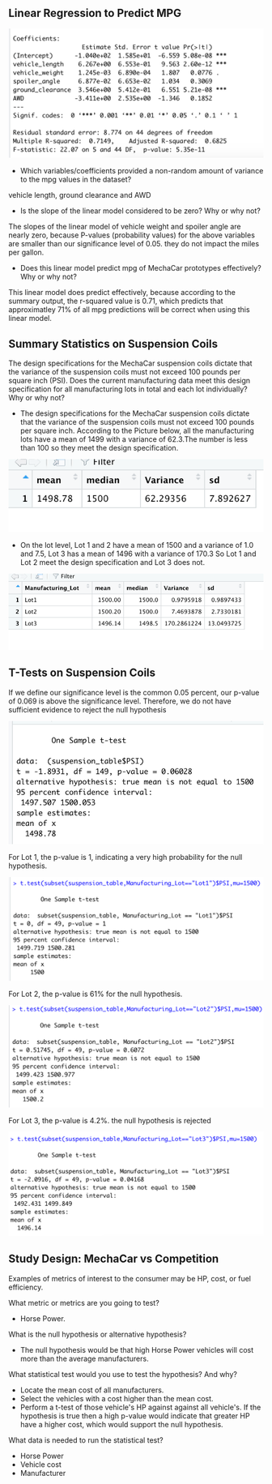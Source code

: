 ## Linear Regression to Predict MPG


![Images_here](Resources/deliv_1.PNG)

- Which variables/coefficients provided a non-random amount of variance to the mpg values in the dataset?

vehicle length, ground clearance and AWD

- Is the slope of the linear model considered to be zero? Why or why not?

The slopes of the linear model of vehicle weight and spoiler angle are nearly zero, because P-values (probability values) for the above variables are smaller than our significance level of 0.05. they do not impact the miles per gallon.


- Does this linear model predict mpg of MechaCar prototypes effectively? Why or why not?

This linear model does predict effectively, because according to the summary output, the r-squared value is 0.71, which predicts that approximatley 71% of all mpg predictions will be correct when using this linear model.

## Summary Statistics on Suspension Coils

  The design specifications for the MechaCar suspension coils dictate that the variance of the suspension coils must not exceed 100 pounds per square inch (PSI). Does the current manufacturing data meet this design specification for all manufacturing lots in total and each lot individually? Why or why not?
   
- The design specifications for the MechaCar suspension coils dictate that the variance of the suspension coils must not exceed 100 pounds per square inch. According to the Picture below, all the manufacturing lots have a mean of 1499 with a variance of 62.3.The number is less than 100 so they meet the design specification.

 ![Images_here](Resources/total.PNG)   
 
- On the lot level, Lot 1 and 2 have a mean of 1500 and a variance of 1.0 and 7.5, Lot 3 has a mean of 1496 with a variance of 170.3 So Lot 1 and Lot 2 meet the design specification and Lot 3 does not.

![Images_here](Resources/lots.PNG)

## T-Tests on Suspension Coils

If we define our significance level is the common 0.05 percent, our p-value of 0.069 is above the significance level. Therefore, we do not have sufficient evidence to reject the null hypothesis

![Images_here](Resources/t_test_all_lots.PNG)

For Lot 1, the p-value is 1, indicating a very high probability for the null hypothesis.

![Images_here](Resources/t_test_lot1.PNG)

For Lot 2, the p-value is 61% for the null hypothesis.

![Images_here](Resources/t_test_lot2.PNG)

For Lot 3, the p-value is 4.2%. the null hypothesis is rejected

![Images_here](Resources/t_test_lot3.PNG)


## Study Design: MechaCar vs Competition
Examples of metrics of interest to the consumer may be HP, cost, or fuel efficiency.

What metric or metrics are you going to test?

- Horse Power.  

What is the null hypothesis or alternative hypothesis? 

- The null hypothesis would be that high Horse Power vehicles will cost more than the average manufacturers.
  
What statistical test would you use to test the hypothesis? And why?
- Locate the mean cost of all manufacturers. 
- Select the vehicles with a cost higher than the mean cost. 
- Perform a t-test of those vehicle's HP against against all vehicle's. If the hypothesis is true then a high p-value would indicate that greater HP have a higher cost, which would support the null hypothesis. 

What data is needed to run the statistical test?
- Horse Power 
- Vehicle cost
- Manufacturer
  